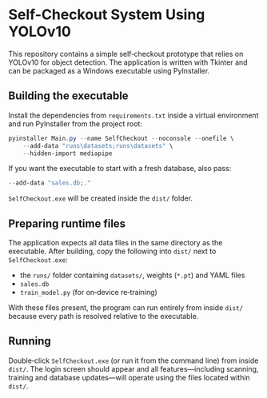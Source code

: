 # Self-Checkout System Using YOLOv10

This repository contains a simple self‑checkout prototype that relies on YOLOv10 for object detection. The application is written with Tkinter and can be packaged as a Windows executable using PyInstaller.

## Building the executable

Install the dependencies from `requirements.txt` inside a virtual environment and run PyInstaller from the project root:

```powershell
pyinstaller Main.py --name SelfCheckout --noconsole --onefile \
    --add-data "runs\datasets;runs\datasets" \
    --hidden-import mediapipe
```

If you want the executable to start with a fresh database, also pass:

```powershell
--add-data "sales.db;."
```

`SelfCheckout.exe` will be created inside the `dist/` folder.

## Preparing runtime files

The application expects all data files in the same directory as the executable. After building, copy the following into `dist/` next to `SelfCheckout.exe`:

- the `runs/` folder containing `datasets/`, weights (`*.pt`) and YAML files
- `sales.db`
- `train_model.py` (for on‑device re‑training)

With these files present, the program can run entirely from inside `dist/` because every path is resolved relative to the executable.

## Running

Double‑click `SelfCheckout.exe` (or run it from the command line) from inside `dist/`. The login screen should appear and all features—including scanning, training and database updates—will operate using the files located within `dist/`.

